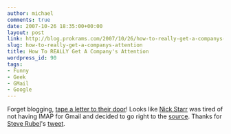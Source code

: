 ```yaml
---
author: michael
comments: true
date: 2007-10-26 18:35:00+00:00
layout: post
link: http://blog.prokrams.com/2007/10/26/how-to-really-get-a-companys-attention/
slug: how-to-really-get-a-companys-attention
title: How To REALLY Get A Company's Attention
wordpress_id: 90
tags:
- Funny
- Geek
- GMail
- Google
---
```


Forget blogging, [tape a letter to their door](http://www.nickstarr.com/2007/10/26/give-me-gmail-imap/)! Looks like [Nick Starr](http://www.nickstarr.com) was tired of not having IMAP for Gmail and decided to go right to the [source](http://www.google.com). Thanks for [Steve Rubel](http://www.micropersuasion.com/)'s [tweet](http://twitter.com/steverubel/statuses/366347122).
